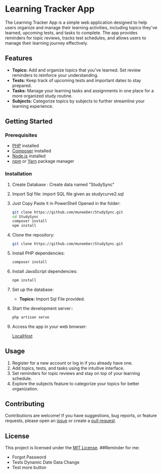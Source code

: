 # Learning Tracker App

The Learning Tracker App is a simple web application designed to help users organize and manage their learning activities, including topics they've learned, upcoming tests, and tasks to complete. The app provides reminders for topic reviews, tracks test schedules, and allows users to manage their learning journey effectively.

## Features

- **Topics:** Add and organize topics that you've learned. Set review reminders to reinforce your understanding.
- **Tests:** Keep track of upcoming tests and important dates to stay prepared.
- **Tasks:** Manage your learning tasks and assignments in one place for a more organized study routine.
- **Subjects:** Categorize topics by subjects to further streamline your learning experience.

## Getting Started

### Prerequisites

- [PHP](https://www.php.net/) installed
- [Composer](https://getcomposer.org/) installed
- [Node.js](https://nodejs.org/) installed
- [npm](https://www.npmjs.com/) or [Yarn](https://yarnpkg.com/) package manager

### Installation

1. Create Database :
    Create data named "StudySync"
   
2. Import Sql file:
    import SQL file given as studycurve2.sql
9. Just Copy Paste it in PowerShell Opened in the folder:
     ```bash
    git clone https://github.com/muneeber/StudySync.git
    cd StudySync
    composer install
    npm install

3. Clone the repository:

   ```bash
   git clone https://github.com/muneeber/StudySync.git

4. Install PHP dependencies:

   ```bash
   composer install
5. Install JavaScript dependencies:

   ```bash
   npm install
   
6. Set up the database:
    - **Topics:** Import Sql File provided.
      
7. Start the development server::

   ```bash
   php artisan serve
8. Access the app in your web browser:

   [LocalHost](http://localhost:8000)


## Usage

1. Register for a new account or log in if you already have one.
2. Add topics, tests, and tasks using the intuitive interface.
3. Set reminders for topic reviews and stay on top of your learning schedule.
4. Explore the subjects feature to categorize your topics for better organization.

## Contributing

Contributions are welcome! If you have suggestions, bug reports, or feature requests, please open an [issue](link-to-issue-page) or create a [pull request](link-to-pull-request-page).

## License

This project is licensed under the [MIT License](LICENSE).
##Reminder for me:
- Forgot Password
- Tests Dynamic Date Data Change
- Test more button






   
   

   
